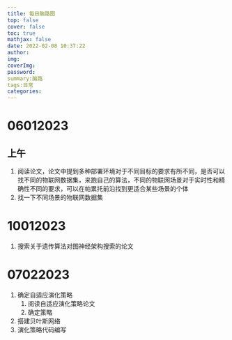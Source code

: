 ```yaml
---
title: 每日脑路图
top: false
cover: false
toc: true
mathjax: false
date: 2022-02-08 10:37:22
author:
img:
coverImg:
password:
summary:脑路
tags:日常
categories:
---
```


# 06012023
## 上午
1. 阅读论文，论文中提到多种部署环境对于不同目标的要求有所不同，是否可以找不同的物联网数据集，来跑自己的算法，不同的物联网场景对于实时性和精确性不同的要求，可以在帕累托前沿找到更适合某些场景的个体
2. 找一下不同场景的物联网数据集
# 10012023
1. 搜索关于遗传算法对图神经架构搜索的论文
# 07022023
1. 确定自适应演化策略
	1. 阅读自适应演化策略论文
	2. 确定策略
2. 搭建贝叶斯网络
3. 演化策略代码编写